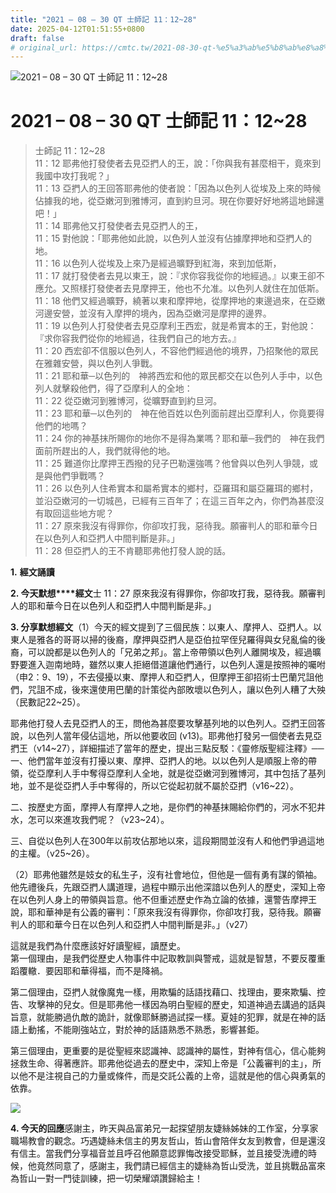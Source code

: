 ```yaml
---
title: "2021 – 08 – 30 QT 士師記 11：12~28"
date: 2025-04-12T01:51:55+0800
draft: false
# original_url: https://cmtc.tw/2021-08-30-qt-%e5%a3%ab%e5%b8%ab%e8%a8%98-11%ef%bc%9a1228
---
```


![2021 – 08 – 30 QT 士師記 11：12\~28](/images/qt.jpg   "2021 – 08 – 30 QT 士師記 11：12\~28")

# 2021 – 08 – 30 QT 士師記 11：12\~28

> 士師記 11：12\~28  
> 11：12 耶弗他打發使者去見亞捫人的王，說：「你與我有甚麼相干，竟來到我國中攻打我呢？」  
> 11：13 亞捫人的王回答耶弗他的使者說：「因為以色列人從埃及上來的時候佔據我的地，從亞嫩河到雅博河，直到約旦河。現在你要好好地將這地歸還吧！」  
> 11：14 耶弗他又打發使者去見亞捫人的王，  
> 11：15 對他說：「耶弗他如此說，以色列人並沒有佔據摩押地和亞捫人的地。  
> 11：16 以色列人從埃及上來乃是經過曠野到紅海，來到加低斯，  
> 11：17 就打發使者去見以東王，說：『求你容我從你的地經過。』以東王卻不應允。又照樣打發使者去見摩押王，他也不允准。以色列人就住在加低斯。  
> 11：18 他們又經過曠野，繞著以東和摩押地，從摩押地的東邊過來，在亞嫩河邊安營，並沒有入摩押的境內，因為亞嫩河是摩押的邊界。  
> 11：19 以色列人打發使者去見亞摩利王西宏，就是希實本的王，對他說：『求你容我們從你的地經過，往我們自己的地方去。』  
> 11：20 西宏卻不信服以色列人，不容他們經過他的境界，乃招聚他的眾民在雅雜安營，與以色列人爭戰。  
> 11：21 耶和華─以色列的　神將西宏和他的眾民都交在以色列人手中，以色列人就擊殺他們，得了亞摩利人的全地：  
> 11：22 從亞嫩河到雅博河，從曠野直到約旦河。  
> 11：23 耶和華─以色列的　神在他百姓以色列面前趕出亞摩利人，你竟要得他們的地嗎？  
> 11：24 你的神基抹所賜你的地你不是得為業嗎？耶和華─我們的　神在我們面前所趕出的人，我們就得他的地。  
> 11：25 難道你比摩押王西撥的兒子巴勒還強嗎？他曾與以色列人爭競，或是與他們爭戰嗎？  
> 11：26 以色列人住希實本和屬希實本的鄉村，亞羅珥和屬亞羅珥的鄉村，並沿亞嫩河的一切城邑，已經有三百年了；在這三百年之內，你們為甚麼沒有取回這些地方呢？  
> 11：27 原來我沒有得罪你，你卻攻打我，惡待我。願審判人的耶和華今日在以色列人和亞捫人中間判斷是非。」  
> 11：28 但亞捫人的王不肯聽耶弗他打發人說的話。

**1.** **經文誦讀**

**2. 今天默想****經文**士 11：27 原來我沒有得罪你，你卻攻打我，惡待我。願審判人的耶和華今日在以色列人和亞捫人中間判斷是非。」

**3. 分享默想經文**（1）今天的經文提到了三個民族：以東人、摩押人、亞捫人。以東人是雅各的哥哥以掃的後裔，摩押與亞捫人是亞伯拉罕侄兒羅得與女兒亂倫的後裔，可以說都是以色列人的「兄弟之邦」。當上帝帶領以色列人離開埃及，經過曠野要進入迦南地時，雖然以東人拒絕借道讓他們通行，以色列人還是按照神的囑咐（申2：9、19），不去侵擾以東、摩押人和亞捫人，但摩押王卻招術士巴蘭咒詛他們，咒詛不成，後來還使用巴蘭的計策從內部敗壞以色列人，讓以色列人糟了大殃（民數記22\~25）。

耶弗他打發人去見亞捫人的王，問他為甚麼要攻擊基列地的以色列人。亞捫王回答說，以色列人當年侵佔這地，所以他要收回 (v13)。耶弗他打發另一個使者去見亞捫王（v14\~27），詳細描述了當年的歷史，提出三點反駁：《靈修版聖經注釋》──  
一、他們當年並沒有打擾以東、摩押、亞捫人的地。以以色列人是順服上帝的帶領，從亞摩利人手中奪得亞摩利人全地，就是從亞嫩河到雅博河，其中包括了基列地，並不是從亞捫人手中奪得的，所以它從起初就不屬於亞捫（v16\~22）。

二、按歷史方面，摩押人有摩押人之地，是你們的神基抹賜給你們的，河水不犯井水，怎可以來進攻我們呢？（v23\~24）。

三、自從以色列人在300年以前攻佔那地以來，這段期間並沒有人和他們爭過這地的主權。（v25\~26）。

（2）耶弗他雖然是妓女的私生子，沒有社會地位，但他是一個有勇有謀的領袖。他先禮後兵，先跟亞捫人講道理，過程中顯示出他深諳以色列人的歷史，深知上帝在以色列人身上的帶領與旨意。他不但重述歷史作為立論的依據，還警告摩押王說，耶和華神是有公義的審判：「原來我沒有得罪你，你卻攻打我，惡待我。願審判人的耶和華今日在以色列人和亞捫人中間判斷是非。」（v27）

這就是我們為什麼應該好好讀聖經，讀歷史。  
第一個理由，是我們從歷史人物事件中記取教訓與警戒，這就是智慧，不要反覆重蹈覆轍．要因耶和華得福，而不是降禍。

第二個理由，亞捫人就像魔鬼一樣，用欺騙的話語找藉口、找理由，要來欺騙、控告、攻擊神的兒女。但是耶弗他一樣因為明白聖經的歷史，知道神過去講過的話與旨意，就能勝過仇敵的詭計，就像耶穌勝過試探一樣。夏娃的犯罪，就是在神的話語上動搖，不能剛強站立，對於神的話語熟悉不熟悉，影響甚鉅。

第三個理由，更重要的是從聖經來認識神、認識神的屬性，對神有信心，信心能夠拯救生命、得著應許。耶弗他從過去的歷史中，深知上帝是「公義審判的主」，所以他不是注視自己的力量或條件，而是交託公義的上帝，這就是他的信心與勇氣的依靠。

![](/images/20210831.jpg)

**4. 今天的回應**感謝主，昨天與品富弟兄一起探望朋友婕絲姊妹的工作室，分享家職場教會的觀念。巧遇婕絲未信主的男友哲山，哲山會陪伴女友到教會，但是還沒有信主。當我們分享福音並且呼召他願意認罪悔改接受耶穌，並且接受洗禮的時候，他竟然同意了，感謝主，我們請已經信主的婕絲為哲山受洗，並且挑戰品富來為哲山一對一門徒訓練，把一切榮耀頌讚歸給主！